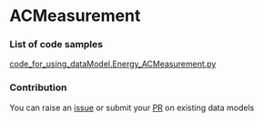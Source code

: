 # ACMeasurement

### List of code samples 

<!-- 50-List of code -->

<!-- [code entry](link) -->
[code_for_using_dataModel.Energy_ACMeasurement.py](https://github.com/smart-data-models/dataModel.Energy/blob/master/ACMeasurement/code/code_for_using_dataModel.Energy_ACMeasurement.py)


<!-- /50-List of code -->

### Contribution
You can raise an [issue](https://github.com/smart-data-models/dataModel.Energy/issues) or submit your [PR](https://github.com/smart-data-models/dataModel.Energy/pulls) on existing data models
